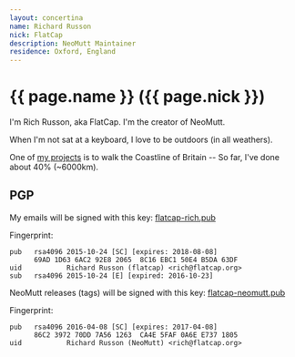 ```yaml
---
layout: concertina
name: Richard Russon
nick: FlatCap
description: NeoMutt Maintainer
residence: Oxford, England
---
```

# {{ page.name }} ({{ page.nick }})

I'm Rich Russon, aka FlatCap.  I'm the creator of NeoMutt.

When I'm not sat at a keyboard, I love to be outdoors (in all weathers).

One of [my projects](https://flatcap.org/hike/) is to walk the Coastline of
Britain -- So far, I've done about 40% (~6000km).

## PGP

My emails will be signed with this key: [flatcap-rich.pub](flatcap-rich.pub)

Fingerprint:

```reply
pub   rsa4096 2015-10-24 [SC] [expires: 2018-08-08]
      69AD 1D63 6AC2 92E8 2065  8C16 EBC1 50E4 B5DA 63DF
uid           Richard Russon (flatcap) <rich@flatcap.org>
sub   rsa4096 2015-10-24 [E] [expired: 2016-10-23]
```

NeoMutt releases (tags) will be signed with this key: [flatcap-neomutt.pub](flatcap-neomutt.pub)

Fingerprint:

```reply
pub   rsa4096 2016-04-08 [SC] [expires: 2017-04-08]
      86C2 3972 70DD 7A56 1263  CA4E 5FAF 0A6E E737 1805
uid           Richard Russon (NeoMutt) <rich@flatcap.org>
```

